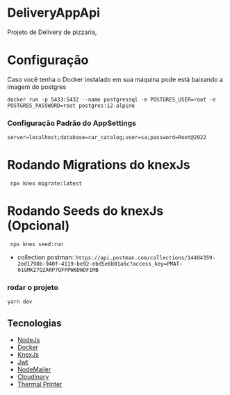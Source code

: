 # DeliveryAppApi

Projeto de Delivery de pizzaria,

# Configuração

Caso você tenha o Docker instalado em sua máquina pode está baixando a imagem do postgres


```
docker run -p 5433:5432 --name postgressql -e POSTGRES_USER=root -e POSTGRES_PASSWORD=root postgres:12-alpine
```

### Configuração Padrão do AppSettings

```
server=localhost;database=car_catalog;user=sa;password=Root@2022
```

# Rodando Migrations do knexJs

```
 npx knex migrate:latest
```

# Rodando Seeds do knexJs (Opcional)

```
 npx knex seed:run
```


- collection postman: `https://api.postman.com/collections/14404359-2ed1798b-940f-4119-be92-ebd5e6b01a6c?access_key=PMAT-01GMKZ7QZARP7QFFPW6DWDF1MB`


### rodar o projeto

`yarn dev`

## Tecnologias

- [NodeJs](https://dotnet.microsoft.com/en-us/)
- [Docker](https://www.docker.com/)
- [KnexJs](https://knexjs.org/)
- [Jwt](https://jwt.io/)
- [NodeMailer](https://nodemailer.com/about/)
- [Cloudinary](https://cloudinary.com/)
- [Thermal Printer](https://www.npmjs.com/package/js-thermal-printer)


